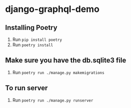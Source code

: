 # django-graphql-demo

## Installing Poetry

1. Run `pip install poetry`
2. Run `poetry install`

## Make sure you have the db.sqlite3 file

1. Run `poetry run ./manage.py makemigrations`

## To run server

1. Run `poetry run ./manage.py runserver`

